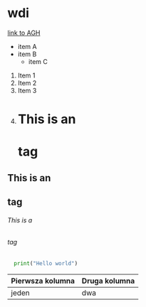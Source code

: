 # wdi
[link to AGH](https://www.agh.edu.pl)
* item A
* item B
  * item C
1. Item 1
1. Item 2
  1. Item 3 
  2. # This is an <h1> tag
## This is an <h2> tag
###### This is a <h6> tag
  
```python
  print("Hello world")
  ```
  Pierwsza kolumna | Druga kolumna
  -----------------|---------------
  jeden | dwa
